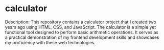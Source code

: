 # calculator
Description: This repository contains a calculator project that I created two years ago using HTML, CSS, and JavaScript. The calculator is a simple yet functional tool designed to perform basic arithmetic operations. It serves as a practical demonstration of my frontend development skills and showcases my proficiency with these web technologies.
